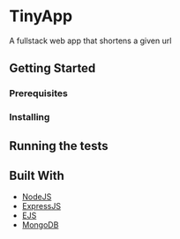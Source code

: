 # TinyApp

A fullstack web app that shortens a given url

## Getting Started


### Prerequisites


### Installing


## Running the tests


## Built With

* [NodeJS](https://nodejs.org/en/)
* [ExpressJS](https://maven.apache.org/) 
* [EJS](https://rometools.github.io/rome/)
* [MongoDB](https://www.mongodb.com/)


